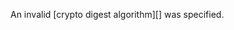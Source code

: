 
An invalid [crypto digest algorithm][] was specified.

<a id="ERR_CRYPTO_INVALID_KEY_OBJECT_TYPE"></a>
